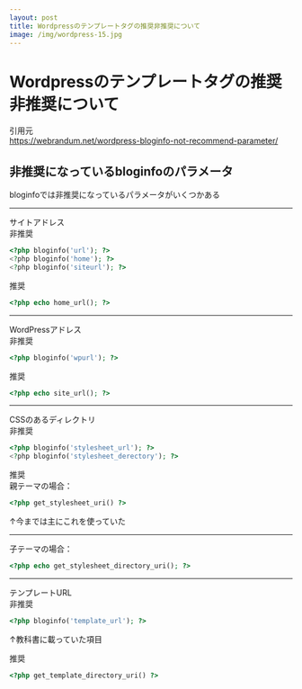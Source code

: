 ```yaml
---
layout: post
title: Wordpressのテンプレートタグの推奨非推奨について
image: /img/wordpress-15.jpg
---
```


# Wordpressのテンプレートタグの推奨非推奨について

引用元   
https://webrandum.net/wordpress-bloginfo-not-recommend-parameter/   

## 非推奨になっているbloginfoのパラメータ

bloginfoでは非推奨になっているパラメータがいくつかある   

---

サイトアドレス   
非推奨   
```php
<?php bloginfo('url'); ?>   
<?php bloginfo('home'); ?>   
<?php bloginfo('siteurl'); ?>   
```

推奨   
```php
<?php echo home_url(); ?>   
```

---

WordPressアドレス   
非推奨   
```php
<?php bloginfo('wpurl'); ?>   
```

推奨   
```php
<?php echo site_url(); ?>   
```
---

CSSのあるディレクトリ   
非推奨   
```php
<?php bloginfo('stylesheet_url'); ?>   
<?php bloginfo('stylesheet_derectory'); ?>   
```

推奨   
親テーマの場合：
```php   
<?php get_stylesheet_uri() ?>   
```
↑今までは主にこれを使っていた   

---

子テーマの場合：   
```php
<?php echo get_stylesheet_directory_uri(); ?>   
```

---

テンプレートURL   
非推奨   
```php
<?php bloginfo('template_url'); ?>   
```
↑教科書に載っていた項目   

推奨   
```php
<?php get_template_directory_uri() ?>   
```
